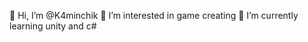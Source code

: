 👋 Hi, I’m @K4minchik
👀 I’m interested in game creating
🌱 I’m currently learning unity and c#

<!---
K4minchik/K4minchik is a ✨ special ✨ repository because its `README.md` (this file) appears on your GitHub profile.
You can click the Preview link to take a look at your changes.
--->
